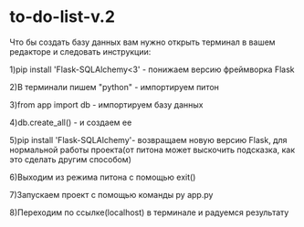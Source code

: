 # to-do-list-v.2

Что бы создать базу данных вам нужно открыть терминал в вашем редакторе и следовать инструкции:

1)pip install 'Flask-SQLAlchemy<3' - понижаем версию фреймворка Flask 

2)В терминали пишем "python" - импортируем питон 

3)from app import db - импортируем базу данных 

4)db.create_all() - и создаем ее 

5)pip install 'Flask-SQLAlchemy'- возвращаем новую версию Flask, для нормальной работы проекта(от питона может выскочить подсказка, как это сделать другим способом) 

6)Выходим из режима питона с помощью exit() 

7)Запускаем проект с помощью команды py app.py 

8)Переходим по ссылке(localhost) в терминале и радуемся результату